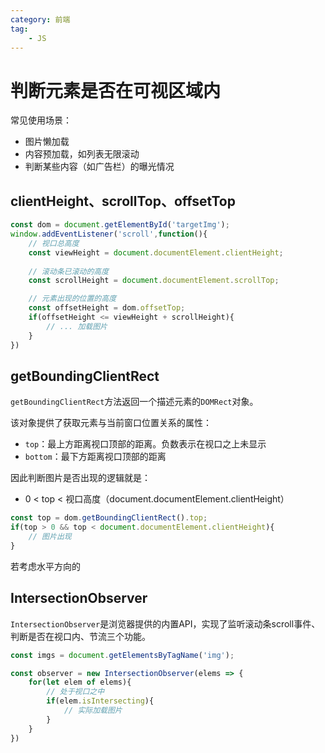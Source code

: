 ```yaml
---
category: 前端
tag:
    - JS
---
```


# 判断元素是否在可视区域内

常见使用场景：
- 图片懒加载
- 内容预加载，如列表无限滚动
- 判断某些内容（如广告栏）的曝光情况

## clientHeight、scrollTop、offsetTop
```js
const dom = document.getElementById('targetImg');
window.addEventListener('scroll',function(){
    // 视口总高度
    const viewHeight = document.documentElement.clientHeight;
    
    // 滚动条已滚动的高度
    const scrollHeight = document.documentElement.scrollTop;

    // 元素出现的位置的高度
    const offsetHeight = dom.offsetTop;
    if(offsetHeight <= viewHeight + scrollHeight){
        // ... 加载图片
    }
})
```

## getBoundingClientRect

`getBoundingClientRect`方法返回一个描述元素的`DOMRect`对象。

该对象提供了获取元素与当前窗口位置关系的属性：
- `top`：最上方距离视口顶部的距离。负数表示在视口之上未显示
- `bottom`：最下方距离视口顶部的距离

因此判断图片是否出现的逻辑就是：
- 0 < top < 视口高度（document.documentElement.clientHeight）
```js
const top = dom.getBoundingClientRect().top;
if(top > 0 && top < document.documentElement.clientHeight){
    // 图片出现
}
```

若考虑水平方向的

## IntersectionObserver

`IntersectionObserver`是浏览器提供的内置API，实现了监听滚动条scroll事件、判断是否在视口内、节流三个功能。

```js
const imgs = document.getElementsByTagName('img');

const observer = new IntersectionObserver(elems => {
    for(let elem of elems){
        // 处于视口之中
        if(elem.isIntersecting){
            // 实际加载图片
        }
    }
})
```